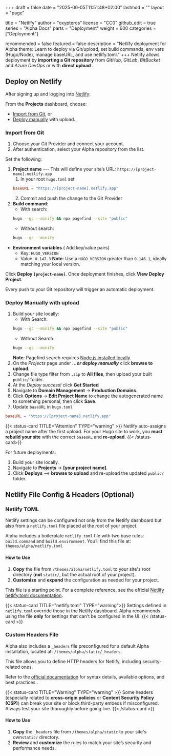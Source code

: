 +++
draft = false
date = "2025-06-05T11:51:48+02:00"
lastmod = ""
layout = "page"

title = "Netlify"
author = "oxypteros"
license = "CC0"
github_edit = true
series = "Alpha Docs"
  parts = "Deployment"
  weight = 600
categories = ["Deployment"]

recommended = false
featured = false
description = "Netlify deployment for Alpha theme: Learn to deploy via Git/upload, set build commands, env vars (Hugo/Node), manage baseURL, and use netlify.toml."
+++
Netlify allows deployment by **importing a Git repository** from *GitHub*, *GitLab*, *BitBucket* and *Azure DevOps* or with **direct upload** .

## Deploy on Netlify
After signing up and logging into [Netlify](https://www.netlify.com/):

From the **Projects** dashboard, choose:
- [Import from Git](#import-from-git), or
- [Deploy manually](#deploy-manually-with-upload) with upload.

### Import from Git
1. Choose your Git Provider and connect your account.
1. After authentication, select your Alpha repository from the list.

Set the following:
1. **Project name** --- This will define your site’s URL: `https://[project-name].netlify.app`
    1. In your root `hugo.toml` set
    ```toml
    baseURL = "https://[project-name].netlify.app"
    ``` 
    2. Commit and push the change to the Git Provider
2. **Build command**:
    - With search:
    ```bash
    hugo --gc --minify && npx pagefind --site "public"
    ```
    - Without search:
    ```bash
    hugo --gc --minify
    ```
- **Environment variables** ( Add key/value pairs)
  - Key: `HUGO_VERSION` 
  - Value: `0.147.3`
  **Note**: Use a `HUGO_VERSION` greater than `0.146.1`, ideally matching your local version.

Click **Deploy `[project-name]`**. 
Once deployment finishes, click **View Deploy Project**.

Every push to your Git repository will trigger an automatic deployment.

### Deploy Manually with upload
1. Build your site locally:
    - With Search: 
    ```bash
    hugo --gc --minify && npx pagefind --site "public"
    ```
    - Without Search: 
    ```bash
    hugo --gc --minify
    ```
    **Note**: Pagefind search requires [Node.js installed locally](/docs/developing-alpha/install-node).
2. On the *Projects* page under ***...or deploy manually***  click **browse to upload**.
3. Change file type filter from `.zip` to **All files**, then upload your built `public/` folder.
4. At the *Deploy success!* click **Get Started**
5. Navigate to **Domain Management** → **Production Domains**. 
6. Click **Options** → **Edit Project Name** to change the autogenerated name to something personal, then click **Save**.
7. Update `baseURL` in `hugo.toml`
```toml
baseURL = "https://[project-name].netlify.app"
```

{{< status-card TITLE="Attention" TYPE="warning" >}}
Netlify auto-assigns a project name after the first upload.
For your Hugo site to work, you **must rebuild your site** with the correct `baseURL` and **re-upload**.
{{< /status-card>}}

For future deployments:
1. Build your site locally.
1. Navigate to **Projects** → **[your project name]**.
1. Click **Deploys** --> **browse to upload** and re-upload the updated `public/` folder.

## Netlify File Config & Headers (Optional)

### Netlify TOML
Netlify settings can be configured not only from the Netlify dashboard but also from a `netlify.toml` file placed at the root of your project.

Alpha includes a boilerplate `netlify.toml` file with two base rules: `build.command` and `build.environment`.
You’ll find this file at: `themes/alpha/netlify.toml`

#### How to Use
1. **Copy** the file from `/themes/alpha/netlify.toml` to your site's  root directory (**not** `static/`, but the actual root of your project).
2. **Customize** and **expand** the configuration as needed for your project.

This file is a starting point. For a complete reference, see the official [Netlify netlify.toml documentation](https://docs.netlify.com/configure-builds/file-based-configuration/).

{{< status-card TITLE="netlify.toml" TYPE="warning">}}
Settings defined in `netlify.toml` override those in the Netlify dashboard.
Alpha recommends using the file **only** for settings that can't be configured in the UI.
{{< /status-card >}}

### Custom Headers File
Alpha also includes a `_headers` file preconfigured for a default Alpha installation, located at: `/themes/alpha/static/_headers`. 

This file allows you to define HTTP headers for Netlify, including security-related ones. 

Refer to the [official documentation](https://docs.netlify.com/routing/headers/) for syntax details, available options, and best practices..

{{< status-card TITLE="Warning" TYPE="warning" >}}
Some headers (especially related to **cross-origin policies** or **Content Security Policy (CSP)**) can break your site or block third-party embeds if misconfigured. Always test your site thoroughly before going live.
{{< /status-card >}}

#### How to Use
1. **Copy** the `_headers` file from `/themes/alpha/static` to your site's own`static/` directory.
2. **Review** and **customize** the rules to match your site’s security and performance needs.
